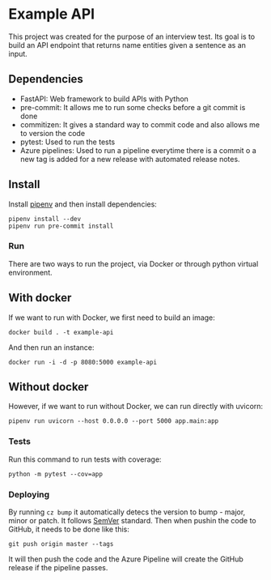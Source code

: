 # Example API

This project was created for the purpose of an interview test. Its goal is to build an API endpoint that returns name entities given a sentence as an input.

## Dependencies

- FastAPI: Web framework to build APIs with Python
- pre-commit: It allows me to run some checks before a git commit is done
- commitizen: It gives a standard way to commit code and also allows me to version the code
- pytest: Used to run the tests
- Azure pipelines: Used to run a pipeline everytime there is a commit o a new tag is added for a new release with automated release notes.

## Install

Install [pipenv](https://pipenv.kennethreitz.org/en/latest/install/#installing-pipenv) and then install dependencies:

```
pipenv install --dev
pipenv run pre-commit install
```

### Run

There are two ways to run the project, via Docker or through python virtual environment.

## With docker

If we want to run with Docker, we first need to build an image:

`docker build . -t example-api`

And then run an instance:

`docker run -i -d -p 8080:5000 example-api`

## Without docker

However, if we want to run without Docker, we can run directly with uvicorn:

```
pipenv run uvicorn --host 0.0.0.0 --port 5000 app.main:app
```

### Tests

Run this command to run tests with coverage:

`python -m pytest --cov=app`

### Deploying

By running `cz bump` it automatically detecs the version to bump - major, minor or patch. It follows [SemVer](https://semver.org/) standard. Then when pushin the code to GitHub, it needs to be done like this:

```
git push origin master --tags
```

It will then push the code and the Azure Pipeline will create the GitHub release if the pipeline passes.
